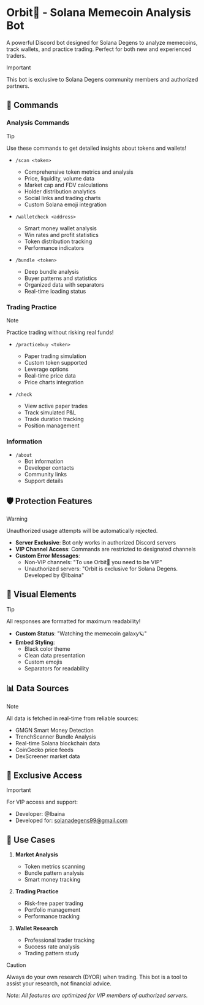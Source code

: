 # Orbit🚀 - Solana Memecoin Analysis Bot

A powerful Discord bot designed for Solana Degens to analyze memecoins, track wallets, and practice trading. Perfect for both new and experienced traders.

> [!IMPORTANT]
> This bot is exclusive to Solana Degens community members and authorized partners.

## 🤖 Commands

### Analysis Commands
> [!TIP]
> Use these commands to get detailed insights about tokens and wallets!

- `/scan <token>`
  - Comprehensive token metrics and analysis
  - Price, liquidity, volume data
  - Market cap and FDV calculations
  - Holder distribution analytics
  - Social links and trading charts
  - Custom Solana emoji integration

- `/walletcheck <address>` 
  - Smart money wallet analysis
  - Win rates and profit statistics
  - Token distribution tracking
  - Performance indicators

- `/bundle <token>`
  - Deep bundle analysis
  - Buyer patterns and statistics
  - Organized data with separators
  - Real-time loading status

### Trading Practice
> [!NOTE]
> Practice trading without risking real funds!

- `/practicebuy <token>`
  - Paper trading simulation
  - Custom token supported
  - Leverage options
  - Real-time price data
  - Price charts integration

- `/check`
  - View active paper trades
  - Track simulated P&L
  - Trade duration tracking
  - Position management

### Information
- `/about`
  - Bot information
  - Developer contacts
  - Community links
  - Support details

## 🛡️ Protection Features

> [!WARNING]
> Unauthorized usage attempts will be automatically rejected.

- **Server Exclusive**: Bot only works in authorized Discord servers
- **VIP Channel Access**: Commands are restricted to designated channels
- **Custom Error Messages**:
  - Non-VIP channels: "To use Orbit🚀 you need to be VIP"
  - Unauthorized servers: "Orbit is exclusive for Solana Degens. Developed by @Ibaina"

## 🎨 Visual Elements

> [!TIP]
> All responses are formatted for maximum readability!

- **Custom Status**: "Watching the memecoin galaxy🪐"
- **Embed Styling**:
  - Black color theme
  - Clean data presentation
  - Custom emojis
  - Separators for readability

## 📊 Data Sources

> [!NOTE]
> All data is fetched in real-time from reliable sources:

- GMGN Smart Money Detection
- TrenchScanner Bundle Analysis
- Real-time Solana blockchain data
- CoinGecko price feeds
- DexScreener market data

## 🔐 Exclusive Access

> [!IMPORTANT]
> For VIP access and support:

- Developer: @Ibaina
- Developed for: solanadegens99@gmail.com

## 🎯 Use Cases

1. **Market Analysis**
   - Token metrics scanning
   - Bundle pattern analysis
   - Smart money tracking

2. **Trading Practice**
   - Risk-free paper trading
   - Portfolio management
   - Performance tracking

3. **Wallet Research**
   - Professional trader tracking
   - Success rate analysis
   - Trading pattern study

> [!CAUTION]
> Always do your own research (DYOR) when trading. This bot is a tool to assist your research, not financial advice.

*Note: All features are optimized for VIP members of authorized servers.*
